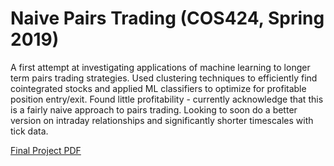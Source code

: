 # Naive Pairs Trading (COS424, Spring 2019)
A first attempt at investigating applications of machine learning to longer term pairs trading strategies. Used clustering techniques to efficiently find cointegrated stocks and applied ML classifiers to optimize for profitable position entry/exit. Found little profitability - currently acknowledge that this is a fairly naive approach to pairs trading. Looking to soon do a better version on intraday relationships and significantly shorter timescales with tick data.

[Final Project PDF](https://github.com/nicholaskim6/pairs-trading-naive/blob/master/nk6_COS424_HW4.pdf)
